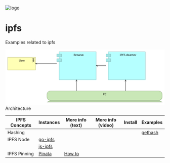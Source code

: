 ![logo][]
# ipfs
Examples related to ipfs

![](architecture/ipfs.svg)
Architecture
 

| IPFS Concepts   | Instances | More info (text) | More info (video) |   Install  |  Examples |
| --------------- |  --------- | ---------      | ---------          | ---------  |  -------- | 
| Hashing     |            |                |                    |            | [gethash](gethash) |
| IPFS Node    | [go-ipfs][] |
|              | [js-ipfs][] |
| IPFS Pinning | [Pinata](https://pinata.cloud) | [How to](https://medium.com/pinata/how-to-pin-to-ipfs-effortlessly-ba3437b33885) 


[go-ipfs]: https://github.com/ipfs/go-ipfs
[js-ipfs]: https://github.com/ipfs/js-ipfs
[logo]: https://web3examples.github.io/logo.png
